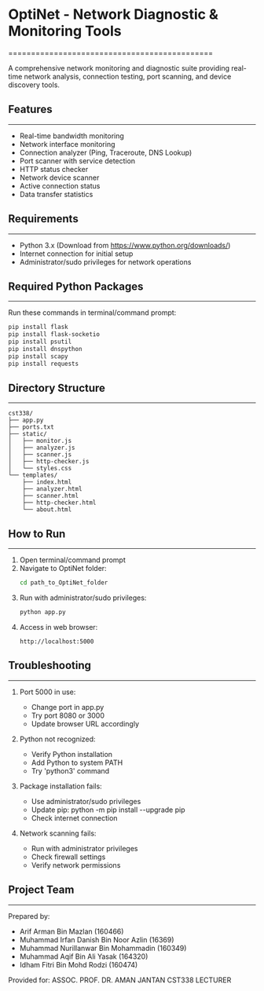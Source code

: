 # OptiNet - Network Diagnostic & Monitoring Tools
=============================================

A comprehensive network monitoring and diagnostic suite providing real-time network analysis, connection testing, port scanning, and device discovery tools.

## Features
-----------
- Real-time bandwidth monitoring
- Network interface monitoring
- Connection analyzer (Ping, Traceroute, DNS Lookup)
- Port scanner with service detection  
- HTTP status checker
- Network device scanner
- Active connection status
- Data transfer statistics

## Requirements
-----------
- Python 3.x (Download from https://www.python.org/downloads/)
- Internet connection for initial setup
- Administrator/sudo privileges for network operations

## Required Python Packages
----------------------
Run these commands in terminal/command prompt:
```bash
pip install flask
pip install flask-socketio
pip install psutil
pip install dnspython
pip install scapy
pip install requests
```

## Directory Structure
-----------------
```
cst338/
├── app.py
├── ports.txt
├── static/
│   ├── monitor.js
│   ├── analyzer.js
│   ├── scanner.js
│   ├── http-checker.js
│   └── styles.css
└── templates/
    ├── index.html
    ├── analyzer.html
    ├── scanner.html
    ├── http-checker.html
    └── about.html
```

## How to Run
---------
1. Open terminal/command prompt
2. Navigate to OptiNet folder:
   ```bash
   cd path_to_OptiNet_folder
   ```
3. Run with administrator/sudo privileges:
   ```bash
   python app.py
   ```
4. Access in web browser:
   ```
   http://localhost:5000
   ```

## Troubleshooting
--------------
1. Port 5000 in use:
   - Change port in app.py
   - Try port 8080 or 3000
   - Update browser URL accordingly

2. Python not recognized:
   - Verify Python installation
   - Add Python to system PATH
   - Try 'python3' command

3. Package installation fails:
   - Use administrator/sudo privileges
   - Update pip: python -m pip install --upgrade pip
   - Check internet connection

4. Network scanning fails:
   - Run with administrator privileges
   - Check firewall settings
   - Verify network permissions

## Project Team
--------------
Prepared by:
- Arif Arman Bin Mazlan (160466)
- Muhammad Irfan Danish Bin Noor Azlin (16369)
- Muhammad Nurillanwar Bin Mohammadin (160349)
- Muhammad Aqif Bin Ali Yasak (164320)
- Idham Fitri Bin Mohd Rodzi (160474)

Provided for:
ASSOC. PROF. DR. AMAN JANTAN
CST338 LECTURER
```
